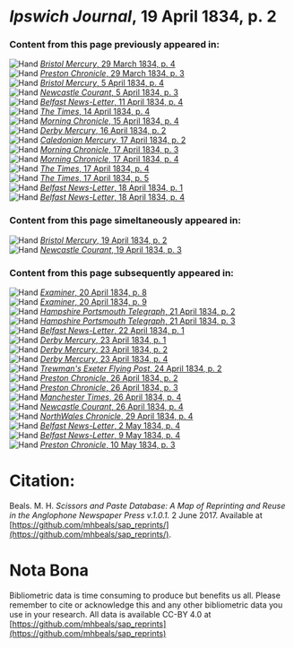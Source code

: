 # *Ipswich Journal*, 19 April 1834, p. 2  
  
### Content from this page previously appeared in:  
![Hand](http://scissorsandpaste.net/wp-content/uploads/2017/06/smallhandpointer.png) [*Bristol Mercury*, 29 March 1834, p. 4](https://mhbeals.github.io/sap_html/Bristol-Mercury/Bristol-Mercury-29-March-1834-p-4)  
![Hand](http://scissorsandpaste.net/wp-content/uploads/2017/06/smallhandpointer.png) [*Preston Chronicle*, 29 March 1834, p. 3](https://mhbeals.github.io/sap_html/Preston-Chronicle/Preston-Chronicle-29-March-1834-p-3)  
![Hand](http://scissorsandpaste.net/wp-content/uploads/2017/06/smallhandpointer.png) [*Bristol Mercury*, 5 April 1834, p. 4](https://mhbeals.github.io/sap_html/Bristol-Mercury/Bristol-Mercury-5-April-1834-p-4)  
![Hand](http://scissorsandpaste.net/wp-content/uploads/2017/06/smallhandpointer.png) [*Newcastle Courant*, 5 April 1834, p. 3](https://mhbeals.github.io/sap_html/Newcastle-Courant/Newcastle-Courant-5-April-1834-p-3)  
![Hand](http://scissorsandpaste.net/wp-content/uploads/2017/06/smallhandpointer.png) [*Belfast News-Letter*, 11 April 1834, p. 4](https://mhbeals.github.io/sap_html/Belfast-News-Letter/Belfast-News-Letter-11-April-1834-p-4)  
![Hand](http://scissorsandpaste.net/wp-content/uploads/2017/06/smallhandpointer.png) [*The Times*, 14 April 1834, p. 4](https://mhbeals.github.io/sap_html/The-Times/The-Times-14-April-1834-p-4)  
![Hand](http://scissorsandpaste.net/wp-content/uploads/2017/06/smallhandpointer.png) [*Morning Chronicle*, 15 April 1834, p. 4](https://mhbeals.github.io/sap_html/Morning-Chronicle/Morning-Chronicle-15-April-1834-p-4)  
![Hand](http://scissorsandpaste.net/wp-content/uploads/2017/06/smallhandpointer.png) [*Derby Mercury*, 16 April 1834, p. 2](https://mhbeals.github.io/sap_html/Derby-Mercury/Derby-Mercury-16-April-1834-p-2)  
![Hand](http://scissorsandpaste.net/wp-content/uploads/2017/06/smallhandpointer.png) [*Caledonian Mercury*, 17 April 1834, p. 2](https://mhbeals.github.io/sap_html/Caledonian-Mercury/Caledonian-Mercury-17-April-1834-p-2)  
![Hand](http://scissorsandpaste.net/wp-content/uploads/2017/06/smallhandpointer.png) [*Morning Chronicle*, 17 April 1834, p. 3](https://mhbeals.github.io/sap_html/Morning-Chronicle/Morning-Chronicle-17-April-1834-p-3)  
![Hand](http://scissorsandpaste.net/wp-content/uploads/2017/06/smallhandpointer.png) [*Morning Chronicle*, 17 April 1834, p. 4](https://mhbeals.github.io/sap_html/Morning-Chronicle/Morning-Chronicle-17-April-1834-p-4)  
![Hand](http://scissorsandpaste.net/wp-content/uploads/2017/06/smallhandpointer.png) [*The Times*, 17 April 1834, p. 4](https://mhbeals.github.io/sap_html/The-Times/The-Times-17-April-1834-p-4)  
![Hand](http://scissorsandpaste.net/wp-content/uploads/2017/06/smallhandpointer.png) [*The Times*, 17 April 1834, p. 5](https://mhbeals.github.io/sap_html/The-Times/The-Times-17-April-1834-p-5)  
![Hand](http://scissorsandpaste.net/wp-content/uploads/2017/06/smallhandpointer.png) [*Belfast News-Letter*, 18 April 1834, p. 1](https://mhbeals.github.io/sap_html/Belfast-News-Letter/Belfast-News-Letter-18-April-1834-p-1)  
![Hand](http://scissorsandpaste.net/wp-content/uploads/2017/06/smallhandpointer.png) [*Belfast News-Letter*, 18 April 1834, p. 4](https://mhbeals.github.io/sap_html/Belfast-News-Letter/Belfast-News-Letter-18-April-1834-p-4)  
  
### Content from this page simeltaneously appeared in:  
![Hand](http://scissorsandpaste.net/wp-content/uploads/2017/06/smallhandpointer.png) [*Bristol Mercury*, 19 April 1834, p. 2](https://mhbeals.github.io/sap_html/Bristol-Mercury/Bristol-Mercury-19-April-1834-p-2)  
![Hand](http://scissorsandpaste.net/wp-content/uploads/2017/06/smallhandpointer.png) [*Newcastle Courant*, 19 April 1834, p. 3](https://mhbeals.github.io/sap_html/Newcastle-Courant/Newcastle-Courant-19-April-1834-p-3)  
  
### Content from this page subsequently appeared in:  
![Hand](http://scissorsandpaste.net/wp-content/uploads/2017/06/smallhandpointer.png) [*Examiner*, 20 April 1834, p. 8](https://mhbeals.github.io/sap_html/Examiner/Examiner-20-April-1834-p-8)  
![Hand](http://scissorsandpaste.net/wp-content/uploads/2017/06/smallhandpointer.png) [*Examiner*, 20 April 1834, p. 9](https://mhbeals.github.io/sap_html/Examiner/Examiner-20-April-1834-p-9)  
![Hand](http://scissorsandpaste.net/wp-content/uploads/2017/06/smallhandpointer.png) [*Hampshire Portsmouth Telegraph*, 21 April 1834, p. 2](https://mhbeals.github.io/sap_html/Hampshire-Portsmouth-Telegraph/Hampshire-Portsmouth-Telegraph-21-April-1834-p-2)  
![Hand](http://scissorsandpaste.net/wp-content/uploads/2017/06/smallhandpointer.png) [*Hampshire Portsmouth Telegraph*, 21 April 1834, p. 3](https://mhbeals.github.io/sap_html/Hampshire-Portsmouth-Telegraph/Hampshire-Portsmouth-Telegraph-21-April-1834-p-3)  
![Hand](http://scissorsandpaste.net/wp-content/uploads/2017/06/smallhandpointer.png) [*Belfast News-Letter*, 22 April 1834, p. 1](https://mhbeals.github.io/sap_html/Belfast-News-Letter/Belfast-News-Letter-22-April-1834-p-1)  
![Hand](http://scissorsandpaste.net/wp-content/uploads/2017/06/smallhandpointer.png) [*Derby Mercury*, 23 April 1834, p. 1](https://mhbeals.github.io/sap_html/Derby-Mercury/Derby-Mercury-23-April-1834-p-1)  
![Hand](http://scissorsandpaste.net/wp-content/uploads/2017/06/smallhandpointer.png) [*Derby Mercury*, 23 April 1834, p. 2](https://mhbeals.github.io/sap_html/Derby-Mercury/Derby-Mercury-23-April-1834-p-2)  
![Hand](http://scissorsandpaste.net/wp-content/uploads/2017/06/smallhandpointer.png) [*Derby Mercury*, 23 April 1834, p. 4](https://mhbeals.github.io/sap_html/Derby-Mercury/Derby-Mercury-23-April-1834-p-4)  
![Hand](http://scissorsandpaste.net/wp-content/uploads/2017/06/smallhandpointer.png) [*Trewman's Exeter Flying Post*, 24 April 1834, p. 2](https://mhbeals.github.io/sap_html/Trewman's-Exeter-Flying-Post/Trewman's-Exeter-Flying-Post-24-April-1834-p-2)  
![Hand](http://scissorsandpaste.net/wp-content/uploads/2017/06/smallhandpointer.png) [*Preston Chronicle*, 26 April 1834, p. 2](https://mhbeals.github.io/sap_html/Preston-Chronicle/Preston-Chronicle-26-April-1834-p-2)  
![Hand](http://scissorsandpaste.net/wp-content/uploads/2017/06/smallhandpointer.png) [*Preston Chronicle*, 26 April 1834, p. 3](https://mhbeals.github.io/sap_html/Preston-Chronicle/Preston-Chronicle-26-April-1834-p-3)  
![Hand](http://scissorsandpaste.net/wp-content/uploads/2017/06/smallhandpointer.png) [*Manchester Times*, 26 April 1834, p. 4](https://mhbeals.github.io/sap_html/Manchester-Times/Manchester-Times-26-April-1834-p-4)  
![Hand](http://scissorsandpaste.net/wp-content/uploads/2017/06/smallhandpointer.png) [*Newcastle Courant*, 26 April 1834, p. 4](https://mhbeals.github.io/sap_html/Newcastle-Courant/Newcastle-Courant-26-April-1834-p-4)  
![Hand](http://scissorsandpaste.net/wp-content/uploads/2017/06/smallhandpointer.png) [*NorthWales Chronicle*, 29 April 1834, p. 4](https://mhbeals.github.io/sap_html/NorthWales-Chronicle/NorthWales-Chronicle-29-April-1834-p-4)  
![Hand](http://scissorsandpaste.net/wp-content/uploads/2017/06/smallhandpointer.png) [*Belfast News-Letter*, 2 May 1834, p. 4](https://mhbeals.github.io/sap_html/Belfast-News-Letter/Belfast-News-Letter-2-May-1834-p-4)  
![Hand](http://scissorsandpaste.net/wp-content/uploads/2017/06/smallhandpointer.png) [*Belfast News-Letter*, 9 May 1834, p. 4](https://mhbeals.github.io/sap_html/Belfast-News-Letter/Belfast-News-Letter-9-May-1834-p-4)  
![Hand](http://scissorsandpaste.net/wp-content/uploads/2017/06/smallhandpointer.png) [*Preston Chronicle*, 10 May 1834, p. 3](https://mhbeals.github.io/sap_html/Preston-Chronicle/Preston-Chronicle-10-May-1834-p-3)  


# Citation: 

Beals. M. H. *Scissors and Paste Database: A Map of Reprinting and Reuse in the Anglophone Newspaper Press v.1.0.1.* 2 June 2017. Available at [https://github.com/mhbeals/sap_reprints/](https://github.com/mhbeals/sap_reprints/). 

# Nota Bona

Bibliometric data is time consuming to produce but benefits us all. Please remember to cite or acknowledge this and any other bibliometric data you use in your research. All data is available CC-BY 4.0 at [https://github.com/mhbeals/sap_reprints](https://github.com/mhbeals/sap_reprints)